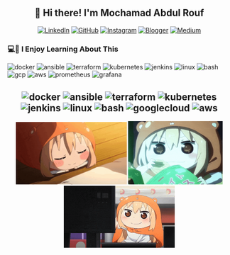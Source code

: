 <h2 align="center">👋 Hi there! I'm Mochamad Abdul Rouf</h2>



<div align="center">

[![LinkedIn](https://custom-icon-badges.demolab.com/badge/LinkedIn-0A66C2?logo=linkedin-white&logoColor=fff)](https://www.linkedin.com/in/mochabdulrouf/)
[![GitHub](https://custom-icon-badges.demolab.com/badge/MochamadAbdulRouf-181717?logo=github&logoColor=fff)](https://github.com/MochamadAbdulRouf/)
[![Instagram](https://custom-icon-badges.demolab.com/badge/mochabdlrouf-E4405F?logo=instagram&logoColor=fff)](https://www.instagram.com/mochabdlrouf/)
[![Blogger](https://custom-icon-badges.demolab.com/badge/mochabdulrouf-FF5722?logo=blogger&logoColor=fff)](https://mochabdulrouf.blogspot.com/)
[![Medium](https://custom-icon-badges.demolab.com/badge/Medium-000000?logo=medium&logoColor=fff)](https://medium.com/@rouf08412)


</div>


### 💻🥳 I Enjoy Learning About This 
<p align="left">
<img src="https://img.shields.io/badge/docker-%232496ED.svg?style=for-the-badge&logo=docker&logoColor=white" alt="docker"/>
<img src="https://img.shields.io/badge/ansible-%231A1918.svg?style=for-the-badge&logo=ansible&logoColor=white" alt="ansible"/>
<img src="https://img.shields.io/badge/terraform-%237B42BC.svg?style=for-the-badge&logo=terraform&logoColor=white" alt="terraform"/>
<img src="https://img.shields.io/badge/kubernetes-%23326CE5.svg?style=for-the-badge&logo=kubernetes&logoColor=white" alt="kubernetes"/>
<img src="https://img.shields.io/badge/jenkins-%23D24939.svg?style=for-the-badge&logo=jenkins&logoColor=white" alt="jenkins"/>
<img src="https://img.shields.io/badge/linux-%23FCC624.svg?style=for-the-badge&logo=linux&logoColor=black" alt="linux"/>
<img src="https://img.shields.io/badge/bash-%234EAA25.svg?style=for-the-badge&logo=gnubash&logoColor=white" alt="bash"/>
<img src="https://img.shields.io/badge/Google%20Cloud-%234285F4.svg?style=for-the-badge&logo=googlecloud&logoColor=white" alt="gcp"/>
<img src="https://img.shields.io/badge/AWS-%23232F3E.svg?style=for-the-badge&logo=amazon-aws&logoColor=white" alt="aws"/>
<img src="https://img.shields.io/badge/prometheus-%23E6522C.svg?style=for-the-badge&logo=prometheus&logoColor=white" alt="prometheus"/>
<img src="https://img.shields.io/badge/grafana-%23F46800.svg?style=for-the-badge&logo=grafana&logoColor=white" alt="grafana"/>
</p>

<h2 align="center"> 
  <img src="https://cdn.jsdelivr.net/gh/devicons/devicon/icons/docker/docker-original-wordmark.svg" alt="docker" width="40" height="40"/> 
  <img src="https://cdn.jsdelivr.net/gh/devicons/devicon/icons/ansible/ansible-original-wordmark.svg" alt="ansible" width="40" height="40"/> 
  <img src="https://cdn.jsdelivr.net/gh/devicons/devicon/icons/terraform/terraform-original-wordmark.svg" alt="terraform" width="40" height="40"/> 
  <img src="https://cdn.jsdelivr.net/gh/devicons/devicon/icons/kubernetes/kubernetes-plain-wordmark.svg" alt="kubernetes" width="40" height="40"/> 
  <img src="https://cdn.jsdelivr.net/gh/devicons/devicon/icons/jenkins/jenkins-original.svg" alt="jenkins" width="40" height="40"/> 
  <img src="https://cdn.jsdelivr.net/gh/devicons/devicon/icons/linux/linux-original.svg" alt="linux" width="40" height="40"/> 
  <img src="https://cdn.jsdelivr.net/gh/devicons/devicon/icons/bash/bash-original.svg" alt="bash" width="40" height="40"/> 
  <img src="https://cdn.jsdelivr.net/gh/devicons/devicon/icons/googlecloud/googlecloud-original-wordmark.svg" alt="googlecloud" width="40" height="40"/> 
  <img src="https://cdn.jsdelivr.net/gh/devicons/devicon/icons/amazonwebservices/amazonwebservices-original-wordmark.svg" alt="aws" width="40" height="40"/>
</h2>


<p align="center">
  <img src="./image/anime-gif-1.gif" alt="Umaru 2" width="250" />
  <img src="./image/anime-gif-2-s.gif" alt="Umaru 1" width="213" />
  <img src="./image/anime-gif-3.gif" alt="Umaru 3" width="250" />
</p>